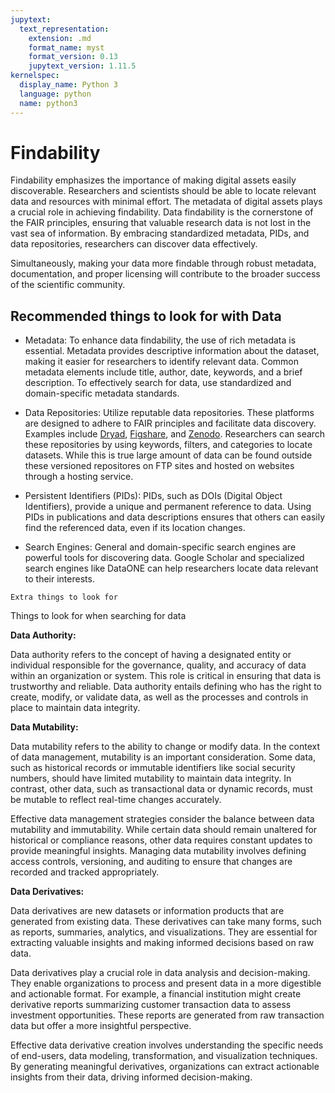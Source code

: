 ```yaml
---
jupytext:
  text_representation:
    extension: .md
    format_name: myst
    format_version: 0.13
    jupytext_version: 1.11.5
kernelspec:
  display_name: Python 3
  language: python
  name: python3
---
```


# Findability

Findability emphasizes the importance of making digital assets easily discoverable. Researchers and scientists should be able to locate relevant data and resources with minimal effort. The metadata of digital assets plays a crucial role in achieving findability. Data findability is the cornerstone of the FAIR principles, ensuring that valuable research data is not lost in the vast sea of information. By embracing standardized metadata, PIDs, and data repositories, researchers can discover data effectively.

Simultaneously, making your data more findable through robust metadata, documentation, and proper licensing will contribute to the broader success of the scientific community.

## Recommended things to look for with Data

- Metadata: To enhance data findability, the use of rich metadata is essential. Metadata provides descriptive information about the dataset, making it easier for researchers to identify relevant data. Common metadata elements include title, author, date, keywords, and a brief description. To effectively search for data, use standardized and domain-specific metadata standards.

- Data Repositories: Utilize reputable data repositories. These platforms are designed to adhere to FAIR principles and facilitate data discovery. Examples include [Dryad](https://datadryad.org/search), [Figshare](https://figshare.com/browse), and [Zenodo](https://zenodo.org/). Researchers can search these repositories by using keywords, filters, and categories to locate datasets. While this is true large amount of data can be found outside these versioned repositores on FTP sites and hosted on websites through a hosting service.

- Persistent Identifiers (PIDs): PIDs, such as DOIs (Digital Object Identifiers), provide a unique and permanent reference to data. Using PIDs in publications and data descriptions ensures that others can easily find the referenced data, even if its location changes.

- Search Engines: General and domain-specific search engines are powerful tools for discovering data. Google Scholar and specialized search engines like DataONE can help researchers locate data relevant to their interests.


 ```{note}
 Extra things to look for
 ```

Things to look for when searching for data

**Data Authority:**

Data authority refers to the concept of having a designated entity or individual responsible for the governance, quality, and accuracy of data within an organization or system. This role is critical in ensuring that data is trustworthy and reliable. Data authority entails defining who has the right to create, modify, or validate data, as well as the processes and controls in place to maintain data integrity.

**Data Mutability:**

Data mutability refers to the ability to change or modify data. In the context of data management, mutability is an important consideration. Some data, such as historical records or immutable identifiers like social security numbers, should have limited mutability to maintain data integrity. In contrast, other data, such as transactional data or dynamic records, must be mutable to reflect real-time changes accurately.

Effective data management strategies consider the balance between data mutability and immutability. While certain data should remain unaltered for historical or compliance reasons, other data requires constant updates to provide meaningful insights. Managing data mutability involves defining access controls, versioning, and auditing to ensure that changes are recorded and tracked appropriately.

**Data Derivatives:**

Data derivatives are new datasets or information products that are generated from existing data. These derivatives can take many forms, such as reports, summaries, analytics, and visualizations. They are essential for extracting valuable insights and making informed decisions based on raw data.

Data derivatives play a crucial role in data analysis and decision-making. They enable organizations to process and present data in a more digestible and actionable format. For example, a financial institution might create derivative reports summarizing customer transaction data to assess investment opportunities. These reports are generated from raw transaction data but offer a more insightful perspective.

Effective data derivative creation involves understanding the specific needs of end-users, data modeling, transformation, and visualization techniques. By generating meaningful derivatives, organizations can extract actionable insights from their data, driving informed decision-making.
